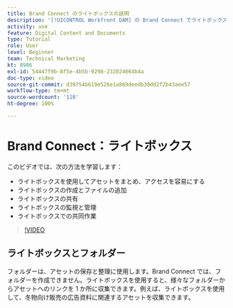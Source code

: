```yaml
---
title: Brand Connect のライトボックスの説明
description: '[!UICONTROL Workfront DAM] の Brand Connect でライトボックスを作成、使用、管理、共有、共同作業する方法について説明します。'
activity: use
feature: Digital Content and Documents
type: Tutorial
role: User
level: Beginner
team: Technical Marketing
kt: 8986
exl-id: 54447f9b-8f5e-4b5b-9298-232024064b4a
doc-type: video
source-git-commit: d39754b619e526e1a869deedb38dd2f2b43aee57
workflow-type: tm+mt
source-wordcount: '110'
ht-degree: 100%

---
```


# Brand Connect：ライトボックス

このビデオでは、次の方法を学習します：

* ライトボックスを使用してアセットをまとめ、アクセスを容易にする
* ライトボックスの作成とファイルの追加
* ライトボックスの共有
* ライトボックスの監視と管理
* ライトボックスでの共同作業

>[!VIDEO](https://video.tv.adobe.com/v/335248/?quality=12)

## ライトボックスとフォルダー

フォルダーは、アセットの保存と整理に使用します。Brand Connect では、フォルダーを作成できません。ライトボックスを使用すると、様々なフォルダーからアセットへのリンクを 1 か所に収集できます。例えば、ライトボックスを使用して、冬物向け販売の広告資料に関連するアセットを収集できます。
